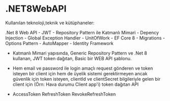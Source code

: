 # .NET8WebAPI

 Kullanılan teknoloji,teknik ve kütüphaneler:

.Net 8 Web API - JWT - Repository Pattern ile Katmanlı Mimari - Depency Injection - Global Exception Handler - UnitOfWork - EF Core 8 - Migrations - Options Pattern - AutoMapper - Identity Framework

- Katmanlı Mimari yapısında, Generic Repository Pattern ve .Net 8 kullanan, JWT token dağıtan, Basic bir WEB API şablonu.
- Hem email ve password ile login amaçlı request gönderen ve token isteyen bir client için hem de üyelik sistemi gerektirmeyen ancak güvenlik için token isteyen, clientId ve clientSecret bilgileriyle gelen bir client için (Örn: Hava durumu Client app'i) token dağıtan API 

- AccessToken RefreshToken RevokeRefreshToken
